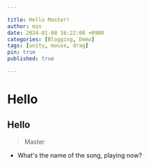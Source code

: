 ```yaml
---

title: Hello Master!
author: min
date: 2024-01-08 16:22:00 +0900
categories: [Blogging, Demo]
tags: [unity, mouse, drag]
pin: true
published: true

---
```

# Hello
## Hello

> Master
- What's the name of the song, playing now?
